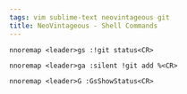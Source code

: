 ```yaml
---
tags: vim sublime-text neovintageous git
title: NeoVintageous - Shell Commands
---
```


```vim
nnoremap <leader>gs :!git status<CR>
```

```vim
nnoremap <leader>ga :silent !git add %<CR>
```

```vim
nnoremap <leader>G :GsShowStatus<CR>
```
